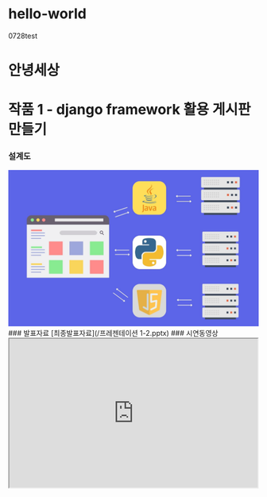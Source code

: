 # hello-world
0728test
# 안녕세상
# 작품 1 - django framework 활용 게시판 만들기
### 설계도
<img src = "archi.jpg"/>
### 발표자료
[최종발표자료](/프레젠테이션 1-2.pptx)
### 시연동영상
<iframe width="500" height="300" src ="https://www.youtube.com/watch?v=W2eDRLKpxyQ">
### reference
[네이버](https://naver.com)
[구글](https://google.com)



